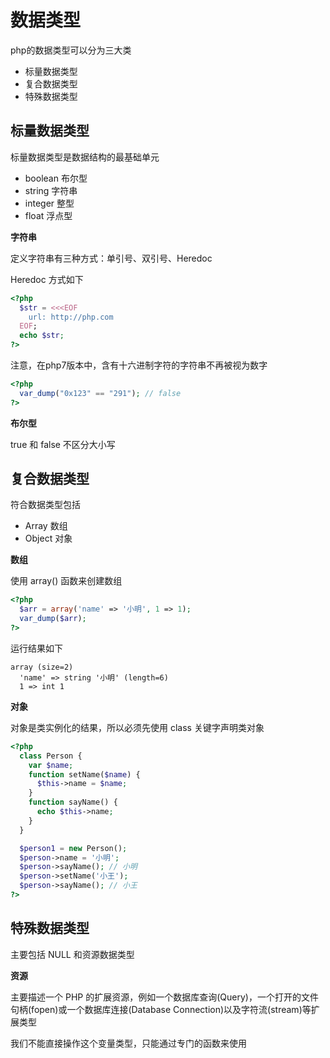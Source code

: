 # 数据类型

php的数据类型可以分为三大类
- 标量数据类型
- 复合数据类型
- 特殊数据类型

## 标量数据类型

标量数据类型是数据结构的最基础单元

- boolean 布尔型
- string 字符串
- integer 整型
- float 浮点型

**字符串**  

定义字符串有三种方式：单引号、双引号、Heredoc  

Heredoc 方式如下  
```php
<?php
  $str = <<<EOF
    url: http://php.com
  EOF;
  echo $str;
?>
```

注意，在php7版本中，含有十六进制字符的字符串不再被视为数字
```php
<?php
  var_dump("0x123" == "291"); // false
?>
```

**布尔型**

true 和 false 不区分大小写

## 复合数据类型

符合数据类型包括
- Array 数组
- Object 对象

**数组**

使用 array() 函数来创建数组

```php
<?php
  $arr = array('name' => '小明', 1 => 1);
  var_dump($arr);
?>
```
运行结果如下
```
array (size=2)
  'name' => string '小明' (length=6)
  1 => int 1
```

**对象**

对象是类实例化的结果，所以必须先使用 class 关键字声明类对象

```php
<?php
  class Person {
    var $name;
    function setName($name) {
      $this->name = $name;
    }
    function sayName() {
      echo $this->name;
    }
  }

  $person1 = new Person();
  $person->name = '小明';
  $person->sayName(); // 小明
  $person->setName('小王');
  $person->sayName(); // 小王
?>
```

## 特殊数据类型

主要包括 NULL 和资源数据类型

**资源**

主要描述一个 PHP 的扩展资源，例如一个数据库查询(Query)，一个打开的文件句柄(fopen)或一个数据库连接(Database Connection)以及字符流(stream)等扩展类型  

我们不能直接操作这个变量类型，只能通过专门的函数来使用